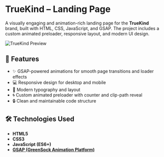 # TrueKind – Landing Page

A visually engaging and animation-rich landing page for the **TrueKind** brand, built with HTML, CSS, JavaScript, and GSAP. The project includes a custom animated preloader, responsive layout, and modern UI design.

![TrueKind Preview](./assets/preview.png) <!-- Optional: add screenshot -->

## 🚀 Features

- ✨ GSAP-powered animations for smooth page transitions and loader effects
- 💻 Responsive design for desktop and mobile
- 🎨 Modern typography and layout
- 🌀 Custom animated preloader with counter and clip-path reveal
- 🔒 Clean and maintainable code structure

## 🛠️ Technologies Used

- **HTML5**
- **CSS3**
- **JavaScript (ES6+)**
- **[GSAP (GreenSock Animation Platform)](https://greensock.com/gsap/)**
